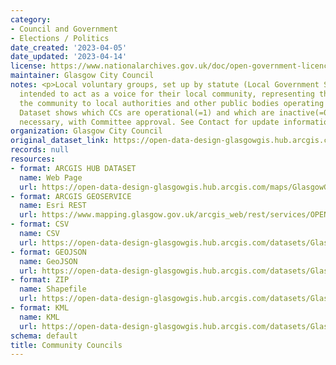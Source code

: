 ```yaml
---
category:
- Council and Government
- Elections / Politics
date_created: '2023-04-05'
date_updated: '2023-04-14'
license: https://www.nationalarchives.gov.uk/doc/open-government-licence/version/3/
maintainer: Glasgow City Council
notes: <p>Local voluntary groups, set up by statute (Local Government Scotland 1973),
  intended to act as a voice for their local community, representing the views of
  the community to local authorities and other public bodies operating in their area.
  Dataset shows which CCs are operational(=1) and which are inactive(=0) Updated as
  necessary, with Committee approval. See Contact for update information.</p>
organization: Glasgow City Council
original_dataset_link: https://open-data-design-glasgowgis.hub.arcgis.com/maps/GlasgowGIS::community-councils
records: null
resources:
- format: ARCGIS HUB DATASET
  name: Web Page
  url: https://open-data-design-glasgowgis.hub.arcgis.com/maps/GlasgowGIS::community-councils
- format: ARCGIS GEOSERVICE
  name: Esri REST
  url: https://www.mapping.glasgow.gov.uk/arcgis_web/rest/services/OPEN_DATA/Community_Councils/MapServer/0
- format: CSV
  name: CSV
  url: https://open-data-design-glasgowgis.hub.arcgis.com/datasets/GlasgowGIS::community-councils.csv?outSR=%7B%22latestWkid%22%3A27700%2C%22wkid%22%3A27700%7D
- format: GEOJSON
  name: GeoJSON
  url: https://open-data-design-glasgowgis.hub.arcgis.com/datasets/GlasgowGIS::community-councils.geojson?outSR=%7B%22latestWkid%22%3A27700%2C%22wkid%22%3A27700%7D
- format: ZIP
  name: Shapefile
  url: https://open-data-design-glasgowgis.hub.arcgis.com/datasets/GlasgowGIS::community-councils.zip?outSR=%7B%22latestWkid%22%3A27700%2C%22wkid%22%3A27700%7D
- format: KML
  name: KML
  url: https://open-data-design-glasgowgis.hub.arcgis.com/datasets/GlasgowGIS::community-councils.kml?outSR=%7B%22latestWkid%22%3A27700%2C%22wkid%22%3A27700%7D
schema: default
title: Community Councils
---
```

